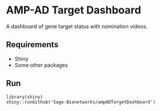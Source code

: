 # AMP-AD Target Dashboard

A dashboard of gene target status with nomination videos.

## Requirements

- Shiny
- Some other packages

## Run

```
library(shiny)
shiny::runGithub('Sage-Bionetworks/ampADTargetDashboard')
```
